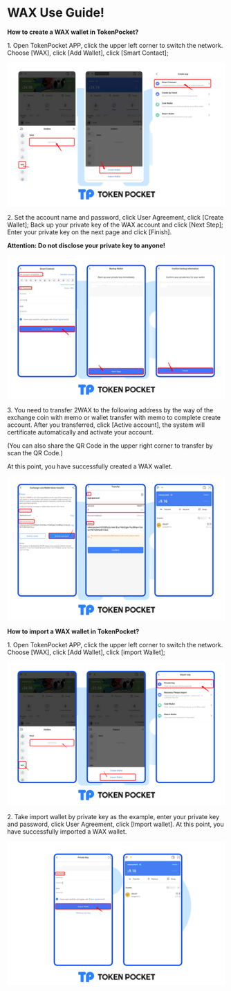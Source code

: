 # WAX Use Guide!

&#x20;

**How to create a WAX wallet in TokenPocket?**

1\. Open TokenPocket APP, click the upper left corner to switch the network. Choose \[WAX], click \[Add Wallet], click \[Smart Contact];

![](<../../.gitbook/assets/wax1 en new.png>)

2\. Set the account name and password, click User Agreement, click \[Create Wallet]; Back up your private key of the WAX account and click \[Next Step]; Enter your private key on the next page and click \[Finish].

**Attention: Do not disclose your private key to anyone!**

![](<../../.gitbook/assets/wax2 en new.png>)

3\. You need to transfer 2WAX to the following address by the way of the exchange coin with memo or wallet transfer with memo to complete create account. After you transferred, click \[Active account], the system will certificate automatically and activate your account.

(You can also share the QR Code in the upper right corner to transfer by scan the QR Code.)

At this point, you have successfully created a WAX wallet.

![](<../../.gitbook/assets/waxp3 en.png>)

**How to import a WAX wallet in TokenPocket?**

1\. Open TokenPocket APP, click the upper left corner to switch the network. Choose \[WAX], click \[Add Wallet], click \[import Wallet];

![](<../../.gitbook/assets/wax4 en new.png>)

2\. Take import wallet by private key as the example, enter your private key and password, click User Agreement, click \[Import wallet]. At this point, you have successfully imported a WAX wallet.

![](<../../.gitbook/assets/waxp5 en.png>)

&#x20;
